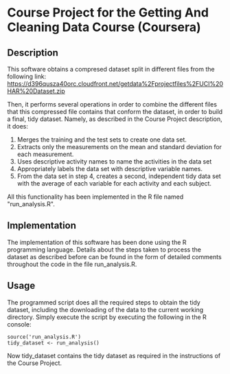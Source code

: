 # Course Project for the Getting And Cleaning Data Course (Coursera)


## Description

This software obtains a compresed dataset split in different files from the following link: https://d396qusza40orc.cloudfront.net/getdata%2Fprojectfiles%2FUCI%20HAR%20Dataset.zip

Then, it performs several operations in order to combine the different files that this compressed file contains that conform the dataset, in order to build a final, tidy dataset. Namely, as described in the Course Project description, it does:

1. Merges the training and the test sets to create one data set.
2. Extracts only the measurements on the mean and standard deviation for each measurement. 
3. Uses descriptive activity names to name the activities in the data set
4. Appropriately labels the data set with descriptive variable names. 
5. From the data set in step 4, creates a second, independent tidy data set with the average of each variable for each activity and each subject.

All this functionality has been implemented in the R file named "run_analysis.R".


## Implementation

The implementation of this software has been done using the R programming language. Details about the steps taken to process the dataset as described before can be found in the form of detailed comments throughout the code in the file run_analysis.R.


## Usage

The programmed script does all the required steps to obtain the tidy dataset, including the downloading of the data to the current working directory. Simply execute the script by executing the following in the R console:

```
source('run_analysis.R')
tidy_dataset <- run_analysis()
```

Now tidy_dataset contains the tidy dataset as required in the instructions of the Course Project.
